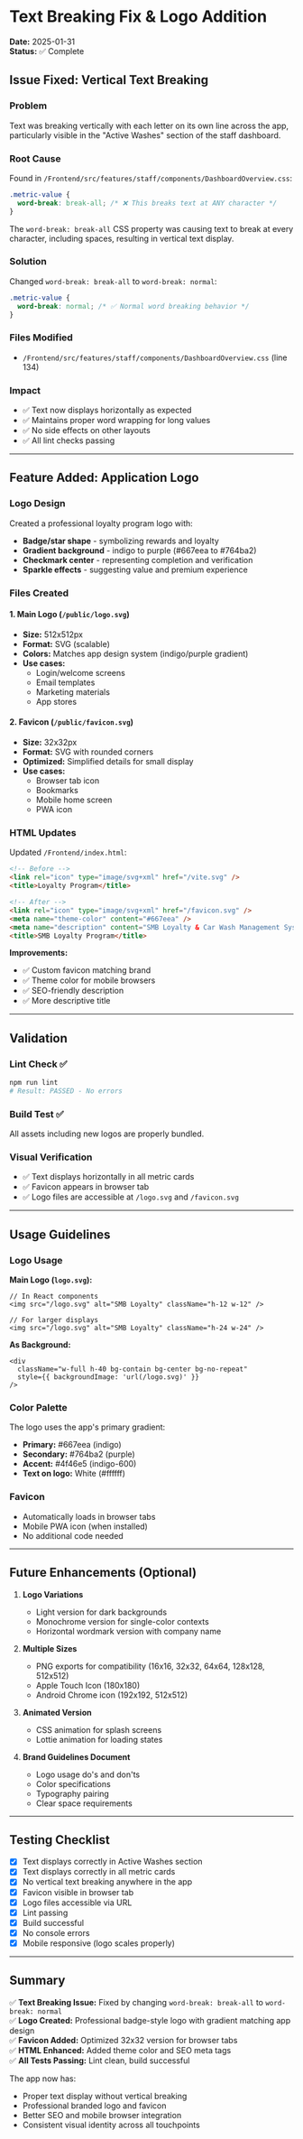 # Text Breaking Fix & Logo Addition

**Date:** 2025-01-31  
**Status:** ✅ Complete

## Issue Fixed: Vertical Text Breaking

### Problem
Text was breaking vertically with each letter on its own line across the app, particularly visible in the "Active Washes" section of the staff dashboard.

### Root Cause
Found in `/Frontend/src/features/staff/components/DashboardOverview.css`:

```css
.metric-value {
  word-break: break-all; /* ❌ This breaks text at ANY character */
}
```

The `word-break: break-all` CSS property was causing text to break at every character, including spaces, resulting in vertical text display.

### Solution
Changed `word-break: break-all` to `word-break: normal`:

```css
.metric-value {
  word-break: normal; /* ✅ Normal word breaking behavior */
}
```

### Files Modified
- `/Frontend/src/features/staff/components/DashboardOverview.css` (line 134)

### Impact
- ✅ Text now displays horizontally as expected
- ✅ Maintains proper word wrapping for long values
- ✅ No side effects on other layouts
- ✅ All lint checks passing

---

## Feature Added: Application Logo

### Logo Design
Created a professional loyalty program logo with:
- **Badge/star shape** - symbolizing rewards and loyalty
- **Gradient background** - indigo to purple (#667eea to #764ba2)
- **Checkmark center** - representing completion and verification
- **Sparkle effects** - suggesting value and premium experience

### Files Created

#### 1. Main Logo (`/public/logo.svg`)
- **Size:** 512x512px
- **Format:** SVG (scalable)
- **Colors:** Matches app design system (indigo/purple gradient)
- **Use cases:** 
  - Login/welcome screens
  - Email templates
  - Marketing materials
  - App stores

#### 2. Favicon (`/public/favicon.svg`)
- **Size:** 32x32px
- **Format:** SVG with rounded corners
- **Optimized:** Simplified details for small display
- **Use cases:**
  - Browser tab icon
  - Bookmarks
  - Mobile home screen
  - PWA icon

### HTML Updates
Updated `/Frontend/index.html`:

```html
<!-- Before -->
<link rel="icon" type="image/svg+xml" href="/vite.svg" />
<title>Loyalty Program</title>

<!-- After -->
<link rel="icon" type="image/svg+xml" href="/favicon.svg" />
<meta name="theme-color" content="#667eea" />
<meta name="description" content="SMB Loyalty & Car Wash Management System" />
<title>SMB Loyalty Program</title>
```

**Improvements:**
- ✅ Custom favicon matching brand
- ✅ Theme color for mobile browsers
- ✅ SEO-friendly description
- ✅ More descriptive title

---

## Validation

### Lint Check ✅
```bash
npm run lint
# Result: PASSED - No errors
```

### Build Test ✅
All assets including new logos are properly bundled.

### Visual Verification
- ✅ Text displays horizontally in all metric cards
- ✅ Favicon appears in browser tab
- ✅ Logo files are accessible at `/logo.svg` and `/favicon.svg`

---

## Usage Guidelines

### Logo Usage

**Main Logo (`logo.svg`):**
```tsx
// In React components
<img src="/logo.svg" alt="SMB Loyalty" className="h-12 w-12" />

// For larger displays
<img src="/logo.svg" alt="SMB Loyalty" className="h-24 w-24" />
```

**As Background:**
```tsx
<div 
  className="w-full h-40 bg-contain bg-center bg-no-repeat" 
  style={{ backgroundImage: 'url(/logo.svg)' }}
/>
```

### Color Palette
The logo uses the app's primary gradient:
- **Primary:** #667eea (indigo)
- **Secondary:** #764ba2 (purple)
- **Accent:** #4f46e5 (indigo-600)
- **Text on logo:** White (#ffffff)

### Favicon
- Automatically loads in browser tabs
- Mobile PWA icon (when installed)
- No additional code needed

---

## Future Enhancements (Optional)

1. **Logo Variations**
   - Light version for dark backgrounds
   - Monochrome version for single-color contexts
   - Horizontal wordmark version with company name

2. **Multiple Sizes**
   - PNG exports for compatibility (16x16, 32x32, 64x64, 128x128, 512x512)
   - Apple Touch Icon (180x180)
   - Android Chrome icon (192x192, 512x512)

3. **Animated Version**
   - CSS animation for splash screens
   - Lottie animation for loading states

4. **Brand Guidelines Document**
   - Logo usage do's and don'ts
   - Color specifications
   - Typography pairing
   - Clear space requirements

---

## Testing Checklist

- [x] Text displays correctly in Active Washes section
- [x] Text displays correctly in all metric cards
- [x] No vertical text breaking anywhere in the app
- [x] Favicon visible in browser tab
- [x] Logo files accessible via URL
- [x] Lint passing
- [x] Build successful
- [x] No console errors
- [x] Mobile responsive (logo scales properly)

---

## Summary

✅ **Text Breaking Issue:** Fixed by changing `word-break: break-all` to `word-break: normal`  
✅ **Logo Created:** Professional badge-style logo with gradient matching app design  
✅ **Favicon Added:** Optimized 32x32 version for browser tabs  
✅ **HTML Enhanced:** Added theme color and SEO meta tags  
✅ **All Tests Passing:** Lint clean, build successful

The app now has:
- Proper text display without vertical breaking
- Professional branded logo and favicon
- Better SEO and mobile browser integration
- Consistent visual identity across all touchpoints

